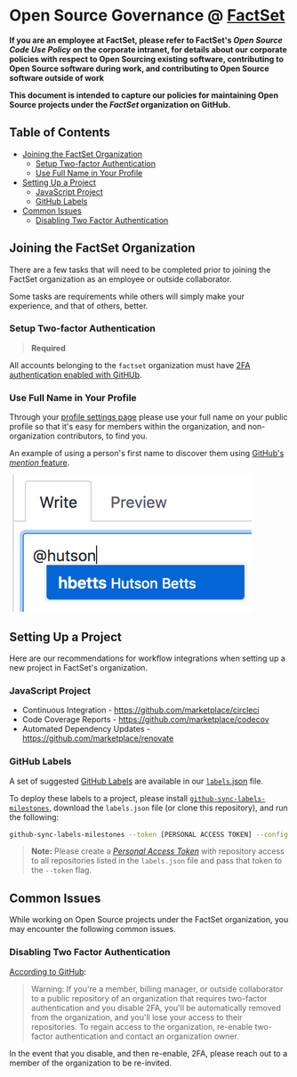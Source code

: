 # Open Source Governance @ [FactSet](https://factset.com/)

**If you are an employee at FactSet, please refer to FactSet's _Open Source Code Use Policy_ on the corporate intranet, for details about our corporate policies with respect to Open Sourcing existing software, contributing to Open Source software during work, and contributing to Open Source software outside of work**

**This document is intended to capture our policies for maintaining Open Source projects under the _FactSet_ organization on GitHub.**

<!-- START doctoc generated TOC please keep comment here to allow auto update -->
<!-- DON'T EDIT THIS SECTION, INSTEAD RE-RUN doctoc TO UPDATE -->
## Table of Contents

- [Joining the FactSet Organization](#joining-the-factset-organization)
  - [Setup Two-factor Authentication](#setup-two-factor-authentication)
  - [Use Full Name in Your Profile](#use-full-name-in-your-profile)
- [Setting Up a Project](#setting-up-a-project)
  - [JavaScript Project](#javascript-project)
  - [GitHub Labels](#github-labels)
- [Common Issues](#common-issues)
  - [Disabling Two Factor Authentication](#disabling-two-factor-authentication)

<!-- END doctoc generated TOC please keep comment here to allow auto update -->

## Joining the FactSet Organization

There are a few tasks that will need to be completed prior to joining the FactSet organization as an employee or outside collaborator.

Some tasks are requirements while others will simply make your experience, and that of others, better.

### Setup Two-factor Authentication

> **Required**

All accounts belonging to the `factset` organization must have [2FA authentication enabled with GitHUb](https://help.github.com/articles/securing-your-account-with-two-factor-authentication-2fa/).

### Use Full Name in Your Profile

Through your [profile settings page](https://github.com/settings/profile) please use your full name on your public profile so that it's easy for members within the organization, and non-organization contributors, to find you.

An example of using a person's first name to discover them using [GitHub's _mention_ feature](https://blog.github.com/2011-03-23-mention-somebody-they-re-notified/).

![Mentioning Org Member](./images/mention.png)

## Setting Up a Project

Here are our recommendations for workflow integrations when setting up a new project in FactSet's organization.

### JavaScript Project

* Continuous Integration - https://github.com/marketplace/circleci
* Code Coverage Reports - https://github.com/marketplace/codecov
* Automated Dependency Updates - https://github.com/marketplace/renovate

### GitHub Labels

A set of suggested [GitHub Labels](https://help.github.com/articles/about-labels/) are available in our [`labels`.json](./labels.json) file.

To deploy these labels to a project, please install [`github-sync-labels-milestones`](https://www.npmjs.com/package/github-sync-labels-milestones), download the `labels.json` file (or clone this repository), and run the following:

```bash
github-sync-labels-milestones --token [PERSONAL ACCESS TOKEN] --config labels.json
```

> **Note:** Please create a [_Personal Access Token_](https://help.github.com/articles/creating-a-personal-access-token-for-the-command-line/) with repository access to all repositories listed in the `labels.json` file and pass that token to the `--token` flag.

## Common Issues

While working on Open Source projects under the FactSet organization, you may encounter the following common issues.

### Disabling Two Factor Authentication

[According to GitHub](https://help.github.com/articles/disabling-two-factor-authentication-for-your-personal-account/):

> Warning: If you're a member, billing manager, or outside collaborator to a public repository of an organization that requires two-factor authentication and you disable 2FA, you'll be automatically removed from the organization, and you'll lose your access to their repositories. To regain access to the organization, re-enable two-factor authentication and contact an organization owner.

In the event that you disable, and then re-enable, 2FA, please reach out to a member of the organization to be re-invited.
